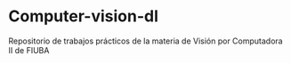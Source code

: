 # Computer-vision-dl
Repositorio de trabajos prácticos de la materia de Visión por Computadora II de FIUBA
